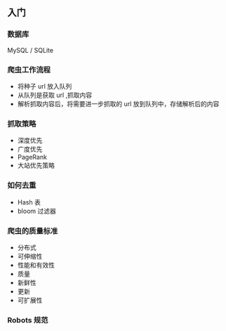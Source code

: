 ## 入门
### 数据库
MySQL / SQLite
### 爬虫工作流程
- 将种子 url 放入队列
- 从队列是获取 url ,抓取内容
- 解析抓取内容后，将需要进一步抓取的 url 放到队列中，存储解析后的内容
### 抓取策略 
- 深度优先
- 广度优先
- PageRank
- 大站优先策略
### 如何去重
- Hash 表
- bloom 过滤器
### 爬虫的质量标准
- 分布式
- 可伸缩性
- 性能和有效性
- 质量
- 新鲜性
- 更新
- 可扩展性
### Robots 规范
